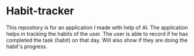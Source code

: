 # Habit-tracker
This repository is for an application I made with help of AI. The application helps in tracking the habits of the user. The user is able to record if he has completed the task (habit) on that day. Will also show if  they are doing the habit's progress.
